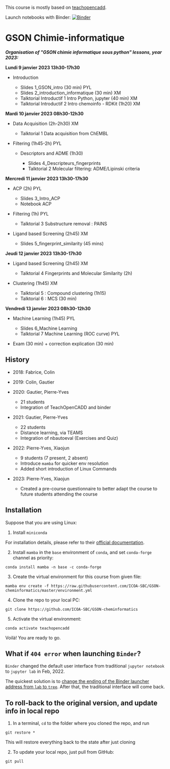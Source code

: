 This course is mostly based on [teachopencadd](https://github.com/volkamerlab/teachopencadd).

Launch notebooks with Binder: [![Binder](https://mybinder.org/badge_logo.svg)](https://mybinder.org/v2/gh/ICOA-SBC/GSON-cheminformatics/HEAD?urlpath=/tree/)

GSON Chimie-informatique
========================
___Organisation of "GSON chimie informatique sous python" lessons, year 2023:___

**Lundi 9 janvier 2023 13h30-17h30**

- Introduction

  - Slides 1_GSON_intro (30 min) PYL
  - Slides 2_introduction_informatique (30 min) XM
  - Talktorial Introductif 1 Intro Python, jupyter (40 min) XM
  - Talktorial Introductif 2 Intro chemoinfo - RDKit (1h20) XM

**Mardi 10 janvier 2023 08h30-12h30**

- Data Acquisition (2h-2h30) XM

  - Talktorial 1 Data acquisition from ChEMBL

- Filtering (1h45-2h) PYL

  - Descriptors and ADME (1h30)

    - Slides 4_Descripteurs_fingerprints
    - Talktorial 2 Molecular filtering: ADME/Lipinski criteria

**Mercredi 11 janvier 2023 13h30-17h30**

- ACP (2h) PYL
  - Slides 3_Intro_ACP
  - Notebook ACP

- Filtering (1h) PYL

  - Talktorial 3 Substructure removal : PAINS

- Ligand based Screening (2h45) XM

  - Slides 5_fingerprint_similarity (45 mins)

**Jeudi 12 janvier 2023 13h30-17h30**

- Ligand based Screening (2h45) XM

  - Talktorial 4 Fingerprints and Molecular Similarity (2h)

- Clustering (1h45) XM

  - Talktorial 5 : Compound clustering (1h15)
  - Talktorial 6 : MCS (30 min)

**Vendredi 13 janvier 2023 08h30-12h30**

- Machine Learning (1h45) PYL

  - Slides 6_Machine Learning
  - Talktorial 7 Machine Learning (ROC curve) PYL

- Exam (30 min) + correction explication (30 min)

## History

- 2018: Fabrice, Colin

- 2019: Colin, Gautier

- 2020: Gautier, Pierre-Yves
    - 21 students
    - Integration of TeachOpenCADD and binder

- 2021: Gautier, Pierre-Yves
    - 22 students
    - Distance learning, via TEAMS
    - Integration of nbautoeval (Exercises and Quiz)

- 2022: Pierre-Yves, Xiaojun
    - 9 students (7 present, 2 absent)
    - Introduce ```mamba``` for quicker env resolution
    - Added short introduction of Linux Commands

- 2023: Pierre-Yves, Xiaojun
    - Created a pre-course questionnaire to better adapt the course to future students attending the course

## Installation

Suppose that you are using Linux:

1. Install `miniconda`

For installation details, please refer to their [official documentation](https://docs.conda.io/en/latest/miniconda.html).

2. Install `mamba` in the `base` environment of `conda`, and set `conda-forge` channel as priority:
```
conda install mamba -n base -c conda-forge
```

3. Create the virtual environment for this course from given file:
```
mamba env create -f https://raw.githubusercontent.com/ICOA-SBC/GSON-cheminformatics/master/environment.yml
```

4. Clone the repo to your local PC:
```
git clone https://github.com/ICOA-SBC/GSON-cheminformatics
```

5. Activate the virtual environment:

```
conda activate teachopencadd
```

Voilà! You are ready to go.

## What if `404 error` when launching `Binder`?
`Binder` changed the default user interface from traditional `jupyter notebook` to `jupyter lab` in Feb, 2022.

The quickest solution is to [change the ending of the Binder launcher address from `lab` to `tree`](https://discourse.jupyter.org/t/previous-built-binder-repo-suddenly-with-404-error/13047). After that, the traditional interface will come back.

## To roll-back to the original version, and update info in local repo
1. In a terminal, `cd` to the folder where you cloned the repo, and run
```
git restore *
```
This will restore everything back to the state after just cloning

2. To update your local repo, just pull from GitHub:
```
git pull
```
